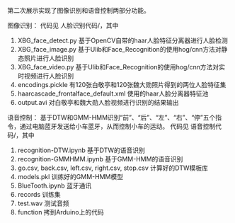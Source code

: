 第二次展示实现了图像识别和语音控制两部分功能。

图像识别：
代码见 人脸识别代码/，其中
1. XBG_face_detect.py 基于OpenCV自带的haar人脸特征分离器进行人脸检测
2. XBG_face_image.py 基于Ulib和Face_Recognition的使用hog/cnn方法对静态照片进行人脸识别
3. XBG_face_video.py 基于Ulib和Face_Recognition的使用hog/cnn方法对实时视频进行人脸识别
4. encodings.pickle 有120张白敬亭和120张魏大勋照片得到的两位人脸特征集
5. haarcascade_frontalface_default.xml 使用的haar人脸分离器特征池
6. output.avi 对白敬亭和魏大勋人脸视频进行识别的结果输出

语音控制：
基于DTW和GMM-HMM识别“前”、“后”、“左”、“右”、“停”五个指令，通过电脑蓝牙发送给小车蓝牙，从而控制小车的运动。
代码见 语音控制代码/，其中
1. recognition-DTW.ipynb 基于DTW的语音识别
2. recognition-GMMHMM.ipynb 基于GMM-HMM的语音识别
3. go.csv, back.csv, left.csv, right.csv, stop.csv 计算好的DTW模板库
4. models.pkl 训练好的GMM-HMM模型
5. BlueTooth.ipynb 蓝牙通讯
6. records 训练集
7. test.wav 测试音频
8. function 拷到Arduino上的代码 
